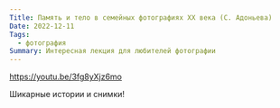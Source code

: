 ```yaml
---
Title: Память и тело в семейных фотографиях XX века (С. Адоньева)
Date: 2022-12-11
Tags:
  - фотография
Summary: Интересная лекция для любителей фотографии
---
```


https://youtu.be/3fg8yXjz6mo

Шикарные истории и снимки!